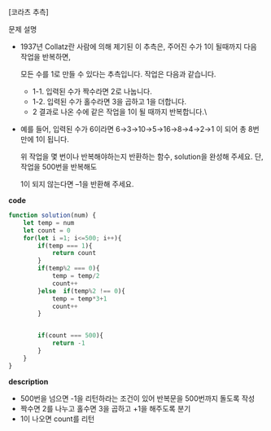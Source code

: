 <!--
파일 이름은 날짜-문제제목 (예시: 2021-03-21-완주하지못한선수.md)
-->

[코라츠 추측] 

문제 설명
- 1937년 Collatz란 사람에 의해 제기된 이 추측은, 주어진 수가 1이 될때까지 다음 작업을 반복하면,
  
  모든 수를 1로 만들 수 있다는 추측입니다. 작업은 다음과 같습니다.

  - 1-1. 입력된 수가 짝수라면 2로 나눕니다.
  - 1-2. 입력된 수가 홀수라면 3을 곱하고 1을 더합니다.
  - 2 결과로 나온 수에 같은 작업을 1이 될 때까지 반복합니다.\
    
- 예를 들어, 입력된 수가 6이라면 6→3→10→5→16→8→4→2→1 이 되어 총 8번 만에 1이 됩니다. 
  
  위 작업을 몇 번이나 반복해야하는지 반환하는 함수, solution을 완성해 주세요. 단, 작업을 500번을 반복해도
  
  1이 되지 않는다면 –1을 반환해 주세요.

**code**

```js
function solution(num) {
    let temp = num
    let count = 0
    for(let i =1; i<=500; i++){
        if(temp === 1){
            return count
        }
        if(temp%2 === 0){
            temp = temp/2
            count++
        }else  if(temp%2 !== 0){
            temp = temp*3+1
            count++
        }


        if(count === 500){
            return -1
        }
    }
}
```

**description**

- 500번을 넘으면 -1을 리턴하라는 조건이 있어 반복문을 500번까지 돌도록 작성
- 짝수면 2를 나누고 홀수면 3을 곱하고 +1을 해주도록 분기
- 1이 나오면 count를 리턴
